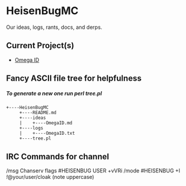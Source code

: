 HeisenBugMC
===========

Our ideas, logs, rants, docs, and derps.

## Current Project(s)
 - [Omega ID](https://github.com/HeisenBugMC/HeisenBugMC/blob/master/ideas/OmegaID.md)

## Fancy ASCII file tree for helpfulness
##### To generate a new one run perl tree.pl

    +----HeisenBugMC
         +----README.md
         +----ideas
         |    +----OmegaID.md
         +----logs
         |    +----OmegaID.txt
         +----tree.pl



## IRC Commands for channel
/msg Chanserv flags #HEISENBUG USER +vVRi
/mode #HEISENBUG +I *!*@your/user/cloak (note uppercase)

